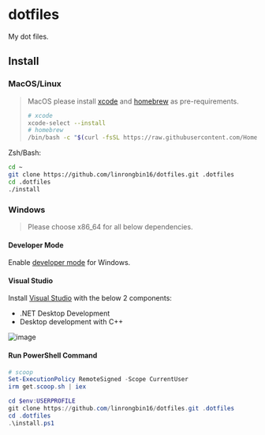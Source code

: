 # dotfiles

My dot files.

## Install

### MacOS/Linux

> MacOS please install [xcode](https://developer.apple.com/support/xcode/) and [homebrew](https://brew.sh/) as pre-requirements.
>
> ```bash
> # xcode
> xcode-select --install
> # homebrew
> /bin/bash -c "$(curl -fsSL https://raw.githubusercontent.com/Homebrew/install/HEAD/install.sh)"
> ```

Zsh/Bash:

```bash
cd ~
git clone https://github.com/linrongbin16/dotfiles.git .dotfiles
cd .dotfiles
./install
```

### Windows

> Please choose x86_64 for all below dependencies.

#### Developer Mode

Enable [developer mode](https://learn.microsoft.com/en-us/windows/apps/get-started/enable-your-device-for-development#activate-developer-mode) for Windows.

#### Visual Studio

Install [Visual Studio](https://www.visualstudio.com/) with the below 2 components:

- .NET Desktop Development
- Desktop development with C++

![image](https://github.com/linrongbin16/lin.nvim/assets/6496887/bca811b5-8b1a-42c0-9283-c38e75f2f06a)

#### Run PowerShell Command

```powershell
# scoop
Set-ExecutionPolicy RemoteSigned -Scope CurrentUser
irm get.scoop.sh | iex

cd $env:USERPROFILE
git clone https://github.com/linrongbin16/dotfiles.git .dotfiles
cd .dotfiles
.\install.ps1
```
